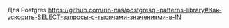 Для Postgres 
https://github.com/rin-nas/postgresql-patterns-library#Как-ускорить-SELECT-запросы-c-тысячами-значениями-в-IN